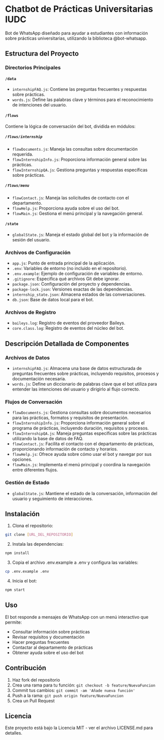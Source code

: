 # Chatbot de Prácticas Universitarias IUDC

Bot de WhatsApp diseñado para ayudar a estudiantes con información sobre prácticas universitarias, utilizando la biblioteca @bot-whatsapp.

## Estructura del Proyecto

### Directorios Principales

#### `/data`
- `internshipFAQ.js`: Contiene las preguntas frecuentes y respuestas sobre prácticas.
- `words.js`: Define las palabras clave y términos para el reconocimiento de intenciones del usuario.

#### `/flows`
Contiene la lógica de conversación del bot, dividida en módulos:

##### `/flows/internship`
- `flowDocuments.js`: Maneja las consultas sobre documentación requerida.
- `flowInternshipInfo.js`: Proporciona información general sobre las prácticas.
- `flowInternshipQA.js`: Gestiona preguntas y respuestas específicas sobre prácticas.

##### `/flows/menu`
- `flowContact.js`: Maneja las solicitudes de contacto con el departamento.
- `flowHelp.js`: Proporciona ayuda sobre el uso del bot.
- `flowMain.js`: Gestiona el menú principal y la navegación general.

#### `/state`
- `globalState.js`: Maneja el estado global del bot y la información de sesión del usuario.

### Archivos de Configuración

- `app.js`: Punto de entrada principal de la aplicación.
- `.env`: Variables de entorno (no incluido en el repositorio).
- `.env.example`: Ejemplo de configuración de variables de entorno.
- `.gitignore`: Especifica qué archivos Git debe ignorar.
- `package.json`: Configuración del proyecto y dependencias.
- `package-lock.json`: Versiones exactas de las dependencias.
- `internship_state.json`: Almacena estados de las conversaciones.
- `db.json`: Base de datos local para el bot.

### Archivos de Registro
- `baileys.log`: Registro de eventos del proveedor Baileys.
- `core.class.log`: Registro de eventos del núcleo del bot.

## Descripción Detallada de Componentes

### Archivos de Datos
- `internshipFAQ.js`: Almacena una base de datos estructurada de preguntas frecuentes sobre prácticas, incluyendo requisitos, procesos y documentación necesaria.
- `words.js`: Define un diccionario de palabras clave que el bot utiliza para entender las intenciones del usuario y dirigirlo al flujo correcto.

### Flujos de Conversación
- `flowDocuments.js`: Gestiona consultas sobre documentos necesarios para las prácticas, formatos y requisitos de presentación.
- `flowInternshipInfo.js`: Proporciona información general sobre el programa de prácticas, incluyendo duración, requisitos y procesos.
- `flowInternshipQA.js`: Maneja preguntas específicas sobre las prácticas utilizando la base de datos de FAQ.
- `flowContact.js`: Facilita el contacto con el departamento de prácticas, proporcionando información de contacto y horarios.
- `flowHelp.js`: Ofrece ayuda sobre cómo usar el bot y navegar por sus opciones.
- `flowMain.js`: Implementa el menú principal y coordina la navegación entre diferentes flujos.

### Gestión de Estado
- `globalState.js`: Mantiene el estado de la conversación, información del usuario y seguimiento de interacciones.

## Instalación

1. Clona el repositorio:
```bash
git clone [URL_DEL_REPOSITORIO]
```

2. Instala las dependencias:
```bash
npm install
```

3. Copia el archivo .env.example a .env y configura las variables:
```bash
cp .env.example .env
```

4. Inicia el bot:
```bash
npm start
```

## Uso

El bot responde a mensajes de WhatsApp con un menú interactivo que permite:
- Consultar información sobre prácticas
- Revisar requisitos y documentación
- Hacer preguntas frecuentes
- Contactar al departamento de prácticas
- Obtener ayuda sobre el uso del bot

## Contribución

1. Haz fork del repositorio
2. Crea una rama para tu función: `git checkout -b feature/NuevaFuncion`
3. Commit tus cambios: `git commit -am 'Añade nueva función'`
4. Push a la rama: `git push origin feature/NuevaFuncion`
5. Crea un Pull Request

## Licencia

Este proyecto está bajo la Licencia MIT - ver el archivo LICENSE.md para detalles.